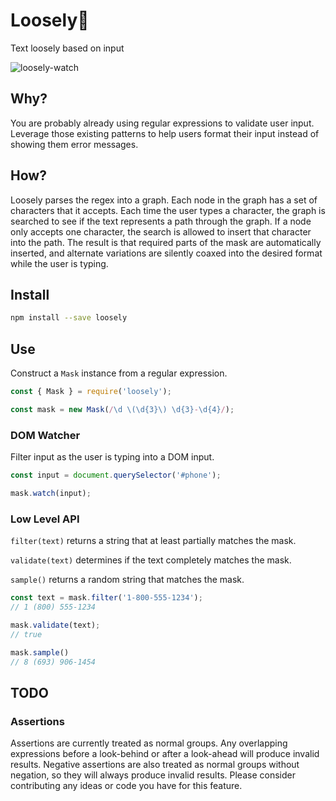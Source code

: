 # Loosely🌱

Text loosely based on input

![loosely-watch](https://user-images.githubusercontent.com/3108007/57148023-66439700-6d8e-11e9-964c-0862a8a0ad2a.gif)

## Why?

You are probably already using regular expressions to validate user input.
Leverage those existing patterns to help users format their input instead of
showing them error messages.

## How?

Loosely parses the regex into a graph. Each node in the graph has a set of
characters that it accepts. Each time the user types a character, the graph is
searched to see if the text represents a path through the graph. If a node only
accepts one character, the search is allowed to insert that character into the
path. The result is that required parts of the mask are automatically inserted,
and alternate variations are silently coaxed into the desired format while the
user is typing.

## Install

```sh
npm install --save loosely
```

## Use

Construct a `Mask` instance from a regular expression.

```js
const { Mask } = require('loosely');

const mask = new Mask(/\d \(\d{3}\) \d{3}-\d{4}/);
```

### DOM Watcher

Filter input as the user is typing into a DOM input.

```js
const input = document.querySelector('#phone');

mask.watch(input);
```

### Low Level API

`filter(text)` returns a string that at least partially matches the mask.

`validate(text)` determines if the text completely matches the mask.

`sample()` returns a random string that matches the mask.

```js
const text = mask.filter('1-800-555-1234');
// 1 (800) 555-1234

mask.validate(text);
// true

mask.sample()
// 8 (693) 906-1454
```

## TODO

### Assertions

Assertions are currently treated as normal groups. Any overlapping expressions
before a look-behind or after a look-ahead will produce invalid results.
Negative assertions are also treated as normal groups without negation, so they
will always produce invalid results. Please consider contributing any ideas or
code you have for this feature.
